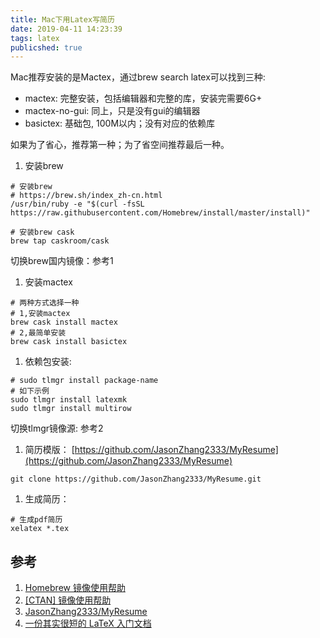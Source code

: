 ```yaml
---
title: Mac下用Latex写简历
date: 2019-04-11 14:23:39
tags: latex
publicshed: true
---
```


<!-- # Mac下用Latex写简历 -->

Mac推荐安装的是Mactex，通过brew search latex可以找到三种:
* mactex: 完整安装，包括编辑器和完整的库，安装完需要6G+
* mactex-no-gui: 同上，只是没有gui的编辑器
* basictex: 基础包, 100M以内；没有对应的依赖库

如果为了省心，推荐第一种；为了省空间推荐最后一种。
1. 安装brew
```
# 安装brew
# https://brew.sh/index_zh-cn.html
/usr/bin/ruby -e "$(curl -fsSL https://raw.githubusercontent.com/Homebrew/install/master/install)"

# 安装brew cask
brew tap caskroom/cask
```
 切换brew国内镜像：参考1

1. 安装mactex
```
# 两种方式选择一种
# 1,安装mactex
brew cask install mactex
# 2,最简单安装
brew cask install basictex
```
1. 依赖包安装:
```
# sudo tlmgr install package-name
# 如下示例
sudo tlmgr install latexmk
sudo tlmgr install multirow
```
 切换tlmgr镜像源: 参考2

1. 简历模版：
[https://github.com/JasonZhang2333/MyResume](https://github.com/JasonZhang2333/MyResume)
```
git clone https://github.com/JasonZhang2333/MyResume.git
```

1. 生成简历：
```
# 生成pdf简历
xelatex *.tex
```

## 参考
1. [Homebrew 镜像使用帮助](https://mirror.tuna.tsinghua.edu.cn/help/homebrew/)
1. [[CTAN] 镜像使用帮助](https://mirror.tuna.tsinghua.edu.cn/help/CTAN/)
1. [JasonZhang2333/MyResume](https://github.com/JasonZhang2333/MyResume)
1. [一份其实很短的 LaTeX 入门文档](https://liam.page/2014/09/08/latex-introduction/)
